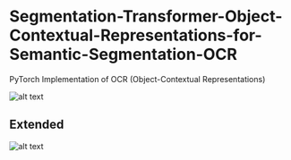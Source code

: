 # Segmentation-Transformer-Object-Contextual-Representations-for-Semantic-Segmentation-OCR
PyTorch Implementation of OCR (Object-Contextual Representations)

![alt text](https://github.com/openseg-group/openseg.pytorch/blob/master/imgs/OCR.PNG)

## Extended
![alt text](https://user-images.githubusercontent.com/42481903/102852091-c950d880-4460-11eb-9d66-218d153da93c.png)
